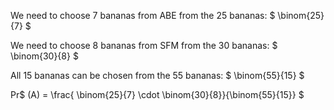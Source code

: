 We need to choose 7 bananas from ABE from the 25 bananas: $ \binom{25}{7} $

We need to choose 8 bananas from SFM from the 30 bananas: $ \binom{30}{8} $

All 15 bananas can be chosen from the 55 bananas: $ \binom{55}{15} $

Pr$ (A) = \frac{ \binom{25}{7} \cdot \binom{30}{8}}{\binom{55}{15}} $
